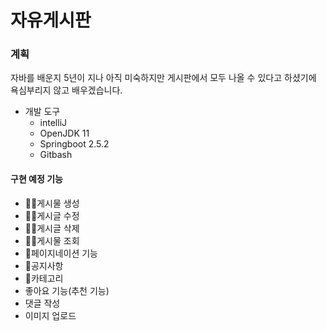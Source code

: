 # 자유게시판

### 계획
자바를 배운지 5년이 지나 아직 미숙하지만 게시판에서 모두 나올 수 있다고 하셨기에 욕심부리지 않고 배우겠습니다.

* 개발 도구
  * intelliJ
  * OpenJDK 11
  * Springboot 2.5.2
  * Gitbash

#### 구현 예정 기능
* 💖💖게시물 생성
* 💖💖게시글 수정
* 💖💖게시글 삭제
* 💖💖게시물 조회
* 💖페이지네이션 기능
* 💖공지사항
* 💖카테고리
* 좋아요 기능(추천 기능)
* 댓글 작성
* 이미지 업로드

 
 
